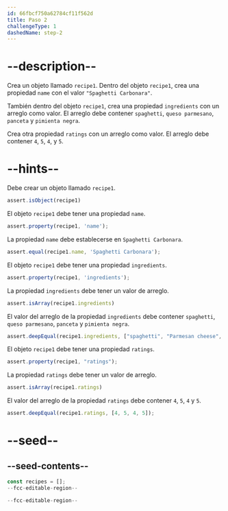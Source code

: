 ```yaml
---
id: 66fbcf750a62784cf11f562d
title: Paso 2
challengeType: 1
dashedName: step-2
---
```


# --description--

Crea un objeto llamado `recipe1`. Dentro del objeto `recipe1`, crea una propiedad `name` con el valor `"Spaghetti Carbonara"`.

También dentro del objeto `recipe1`, crea una propiedad `ingredients` con un arreglo como valor. El arreglo debe contener `spaghetti`, `queso parmesano`, `panceta` y `pimienta negra`.

Crea otra propiedad `ratings` con un arreglo como valor. El arreglo debe contener `4`, `5`, `4`, y `5`.

# --hints--

Debe crear un objeto llamado `recipe1`.

```js
assert.isObject(recipe1)
```

El objeto `recipe1` debe tener una propiedad `name`.

```js
assert.property(recipe1, 'name');
```

La propiedad `name` debe establecerse en `Spaghetti Carbonara`.

```js
assert.equal(recipe1.name, 'Spaghetti Carbonara');
```

El objeto `recipe1` debe tener una propiedad `ingredients`.

```js
assert.property(recipe1, 'ingredients');
```

La propiedad `ingredients` debe tener un valor de arreglo.

```js
assert.isArray(recipe1.ingredients)
```

El valor del arreglo de la propiedad `ingredients` debe contener `spaghetti`, `queso parmesano`, `panceta` y `pimienta negra`.

```js
assert.deepEqual(recipe1.ingredients, ["spaghetti", "Parmesan cheese", "pancetta", "black pepper"]);
```

El objeto `recipe1` debe tener una propiedad `ratings`.

```js
assert.property(recipe1, "ratings");
```

La propiedad `ratings` debe tener un valor de arreglo.

```js
assert.isArray(recipe1.ratings)
```

El valor del arreglo de la propiedad `ratings` debe contener `4`, `5`, `4` y `5`.

```js
assert.deepEqual(recipe1.ratings, [4, 5, 4, 5]);
```

# --seed--

## --seed-contents--

```js
const recipes = [];
--fcc-editable-region--

--fcc-editable-region--
```
